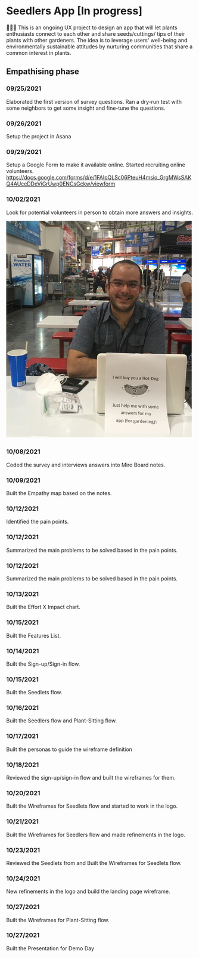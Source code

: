 # Seedlers App [In progress]
🍅🥕🥔 This is an ongoing UX project to design an app that will let plants enthusiasts connect to each other and share seeds/cuttings/ tips of their plants with other gardeners. The idea is to leverage users' well-being and environmentally sustainable attitudes by nurturing communities that share a common interest in plants.

## Empathising phase 

### 09/25/2021
Elaborated the first version of survey questions. Ran a dry-run test with some neighbors to get some insight and fine-tune the questions.

### 09/26/2021
Setup the project in Asana

### 09/29/2021 
Setup a Google Form to make it available online. Started recruiting online volunteers.
https://docs.google.com/forms/d/e/1FAIpQLSc06PteuH4msio_GrgMWsSAKQ4AUceDDeViGrUwp0ENCsGckw/viewform

### 10/02/2021

Look for potential volunteers in person to obtain more answers and insights.

![Survey in CostCo](https://github.com/pradoprojects/Seedlers/blob/main/LiveSurvey.png)


### 10/08/2021

Coded the survey and interviews answers into Miro Board notes.


### 10/09/2021
Built the Empathy map based on the notes.

### 10/12/2021
Identified the pain points.

### 10/12/2021
Summarized the main problems to be solved based in the pain points.

### 10/12/2021
Summarized the main problems to be solved based in the pain points.

### 10/13/2021
Built the Effort X Impact chart.

### 10/15/2021
Built the Features List.

### 10/14/2021
Built the Sign-up/Sign-in flow.

### 10/15/2021
Built the Seedlets flow.

### 10/16/2021
Built the Seedlers flow and Plant-Sitting flow.

### 10/17/2021
Built the personas to guide the wireframe definition

### 10/18/2021
Reviewed the sign-up/sign-in flow and built the wireframes for them.

### 10/20/2021
Built the Wireframes for Seedlets flow and started to work in the logo.

### 10/21/2021
Built the Wireframes for Seedlers flow and made refinements in the logo.

### 10/23/2021
Reviewed the Seedlets from and Built the Wireframes for Seedlets flow.

### 10/24/2021
New refinements in the logo and build the landing page wireframe.

### 10/27/2021
Built the Wireframes for Plant-Sitting flow. 

### 10/27/2021
Built the Presentation for Demo Day



